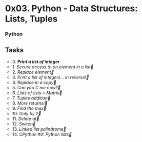 # 0x03. Python - Data Structures: Lists, Tuples
### Python ###

## **Tasks** ## 
<ul style="list-style-type:circle">
<li> 0. <em>  <strong>Print a list of integer</strong> </em> </li>
<li> 1. <em>  Secure access to an element in a list </em> </li>
<li> 2. <em>  Replace element </em> </li>
<li> 3. <em>  Print a list of integers... in reverse! </em> </li>
<li> 4. <em>  Replace in a copy </em> </li>
<li> 5. <em>  Can you C me now? </em> </li>
<li> 6. <em>  Lists of lists = Matrix </em> </li>
<li> 7. <em>  Tuples addition </em> </li>
<li> 8. <em>  More returns! </em> </li>
<li> 9. <em>  Find the max </em> </li>
<li> 10. <em> Only by 2 </em> </li>
<li> 11. <em> Delete at </em> </li>
<li> 12. <em> Switch </em> </li>
<li> 13. <em> Linked list palindrome </em> </li>
<li> 14. <em> CPython #0: Python lists </em> </li>
 </ul>
